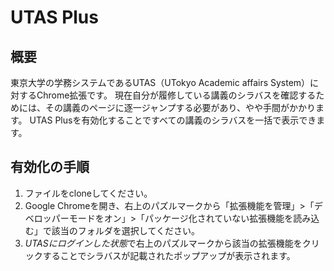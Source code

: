 # UTAS Plus
## 概要
東京大学の学務システムであるUTAS（UTokyo Academic affairs System）に対するChrome拡張です。
現在自分が履修している講義のシラバスを確認するためには、その講義のページに逐一ジャンプする必要があり、やや手間がかかります。
UTAS Plusを有効化することですべての講義のシラバスを一括で表示できます。
## 有効化の手順
1. ファイルをcloneしてください。
2. Google Chromeを開き、右上のパズルマークから「拡張機能を管理」>「デベロッパーモードをオン」>「パッケージ化されていない拡張機能を読み込む」で該当のフォルダを選択してください。
3. *UTASにログインした状態*で右上のパズルマークから該当の拡張機能をクリックすることでシラバスが記載されたポップアップが表示されます。
